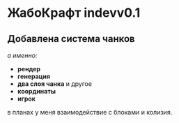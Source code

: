 # ЖабоКрафт indevv0.1

## Добавлена система чанков
*а именно:*
- **рендер**
- **генерация**
- **два слоя чанка**
и другое
- **координаты**
- **игрок**

в планах у меня взаимодействие с блоками и колизия.
